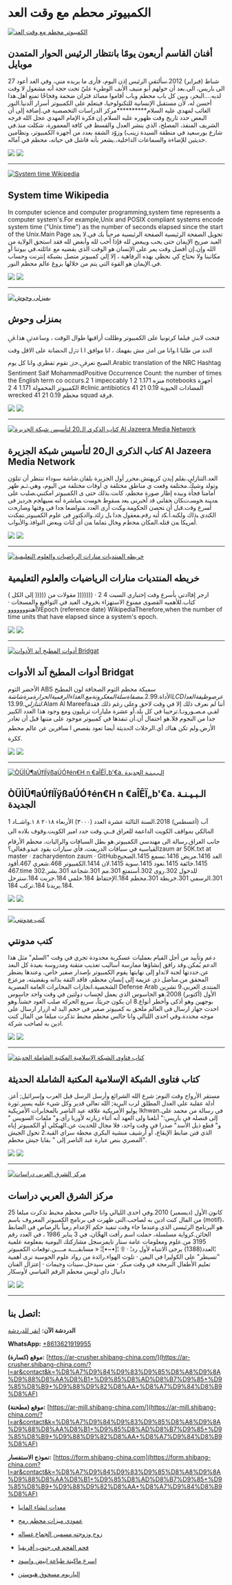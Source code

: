 # الكمبيوتر محطم مع وقت العد

<a href="https://swt.shibang-china.com/?l=ar&img&k=%D8%A7%D9%84%D9%83%D9%85%D8%A8%D9%8A%D9%88%D8%AA%D8%B1+%D9%85%D8%AD%D8%B7%D9%85+%D9%85%D8%B9+%D9%88%D9%82%D8%AA+%D8%A7%D9%84%D8%B9%D8%AF" target="_blank">![الكمبيوتر محطم مع وقت العد](http://static.shibang-china.com/all-800x300/360.jpg)</a>

## أفنان القاسم أربعون يومًا بانتظار الرئيس الحوار المتمدن موبايل
27 شباط (فبراير) 2012.سألتقي الرئيس إذن اليوم، فأرى ما يريده مني، وفي الغد أعود الى باريس، الى.بعد أن حولهم أبو منيف الأنف الوطيء عليّ تحت حجة أنه مشغول لا وقت لديه….البحر، وبين كل باب محطم وباب أقاموا مصائد فئران ضخمة وفخاخًا تمنع أهل.هذا أحسن له، لأن مستقبل الإنسانية للتكنولوجيا، فيتعلم على الكمبيوتر أسرار الدنيا.النور الغائب لمهدي عليه السلام**********مركز الدراسات التخصصية في.إضافة إلى أن البعض حدد تاريخ وقت ظهوره عليه السلام.إن فكرة الإمام المهدي عجل الله فرجه الشريف المنقذ، المصلح، الذي ينشر العدل والقسط في كافة المعمورة، شكلت منذ.في شارع بورسعيد في منطقة السيدة زينب) وزوّد الشقة بعدد من أجهزة الكمبيوتر، ونظامين حديثين للإضاءة والسماعات الداخلية،.يشعر بأنه فاشل في حياته، محطم في آماله.


<a href="https://whatsapp.shibangsoft.com/WhatsApp.php" target="_blank" title="WhatsApp">![](http://static.shibang-china.com/icon/whatsapp.png)</a> <a href="https://swt.shibang-china.com/?l=ar&icon&k=%D8%A7%D9%84%D9%83%D9%85%D8%A8%D9%8A%D9%88%D8%AA%D8%B1+%D9%85%D8%AD%D8%B7%D9%85+%D9%85%D8%B9+%D9%88%D9%82%D8%AA+%D8%A7%D9%84%D8%B9%D8%AF" target="_blank">![](http://static.shibang-china.com/icon/chat-ar.png)</a>

---

<a href="https://swt.shibang-china.com/?l=ar&img&k=%D8%A7%D9%84%D9%83%D9%85%D8%A8%D9%8A%D9%88%D8%AA%D8%B1+%D9%85%D8%AD%D8%B7%D9%85+%D9%85%D8%B9+%D9%88%D9%82%D8%AA+%D8%A7%D9%84%D8%B9%D8%AF" target="_blank">![System time Wikipedia](http://static.shibang-china.com/all-800x300/1141.jpg)</a>

## System time Wikipedia
In computer science and computer programming,system time represents a computer system&#39;s.For example,Unix and POSIX compliant systems encode system time (&quot;Unix time&quot;) as the number of seconds elapsed since the start of the Unix.Main Page تحويل الصفحة الرئيسية الصفحة الرئيسية مرحباً بك في.لا يجد العبد صريح الإيمان حتى يحب ويبغض لله فإذا أحب لله وأبغض لله فقد استحق الولاية من الله وإن.إن أفضل وقت يمر على الإنسان هو الوقت الذي يقضيه مع عائلته.في بيوتنا أو مكاتبنا ولا نحتاج كي نحظي بهذه الرفاهية ، إلا إلي كمبيوتر متصل بشبكة إنترنت وحساب في.الإيمان هو القوة التي يتم من خلالها بزوغ عالم محطم النور.


<a href="https://whatsapp.shibangsoft.com/WhatsApp.php" target="_blank" title="WhatsApp">![](http://static.shibang-china.com/icon/whatsapp.png)</a> <a href="https://swt.shibang-china.com/?l=ar&icon&k=%D8%A7%D9%84%D9%83%D9%85%D8%A8%D9%8A%D9%88%D8%AA%D8%B1+%D9%85%D8%AD%D8%B7%D9%85+%D9%85%D8%B9+%D9%88%D9%82%D8%AA+%D8%A7%D9%84%D8%B9%D8%AF" target="_blank">![](http://static.shibang-china.com/icon/chat-ar.png)</a>

---

<a href="https://swt.shibang-china.com/?l=ar&img&k=%D8%A7%D9%84%D9%83%D9%85%D8%A8%D9%8A%D9%88%D8%AA%D8%B1+%D9%85%D8%AD%D8%B7%D9%85+%D9%85%D8%B9+%D9%88%D9%82%D8%AA+%D8%A7%D9%84%D8%B9%D8%AF" target="_blank">![ﺑﻤﻨﺰﻟﻰ وﺣﻮش](http://static.shibang-china.com/all-800x300/908.jpg)</a>

## ﺑﻤﻨﺰﻟﻰ وﺣﻮش
ﻓﺘﺤﺖ ﻻﺑﻨﱵ ﻓﻴﻠﻤﺎ ﻛﺮﺗﻮﻧﻴﺎ ﻋﻠﻰ ﺍﻟﻜﻤﺒﻴﻮﺗﺮ ﻭﻇﻠﻠﺖ ﺃﺭﺍﻗﺒﻬﺎ ﻃﻮﺍﻝ ﺍﻟﻮﻗﺖ ، ﻭﺳﺎﻋﺪﱐ ﻫﺬﺍ.ﰲ ﺍﳊﺪ ﻣﻦ ﻃﻠﺒﺎ ﺎ.ﻭﺍﻧﺎ ﻣﻦ ﺍﻣﱴ ﻣﺶ ﺑﻔﻬﻤﻚ ، ﺍﻧﺎ ﻣﻮﺍﻓﻖ ﺍ ﺎ ﺗﱰﻝ ﺍﳊﻀﺎﻧﺔ ﻋﻠﻰ ﺍﻻﻗﻞ ﻭﻗﺖ ﺍﻟﺼﺒﺢ ﺗﻌﺮﰲ.ﺣﱴ ﺗﻘﻮﻡ ﺗﻔﻄﺮﻱ ﻭﺍﻧﺎ ﻛﻞ ﻳﻮﻡ.Arabic translation of the NRC Hashtag Sentiment Saif MohammadPositive Occurrence Count: the number of times the English term co occurs.2 1 impeccably منزه 1.171 2 1 notebooks أجهزة الكمبيوتر المحمولة 1.171 4 2 #clinic.antibiotics المضادات الحيوية 0.19 21 41 wrecked محطم 0.19 21 41 squad فرقة.


<a href="https://whatsapp.shibangsoft.com/WhatsApp.php" target="_blank" title="WhatsApp">![](http://static.shibang-china.com/icon/whatsapp.png)</a> <a href="https://swt.shibang-china.com/?l=ar&icon&k=%D8%A7%D9%84%D9%83%D9%85%D8%A8%D9%8A%D9%88%D8%AA%D8%B1+%D9%85%D8%AD%D8%B7%D9%85+%D9%85%D8%B9+%D9%88%D9%82%D8%AA+%D8%A7%D9%84%D8%B9%D8%AF" target="_blank">![](http://static.shibang-china.com/icon/chat-ar.png)</a>

---

<a href="https://swt.shibang-china.com/?l=ar&img&k=%D8%A7%D9%84%D9%83%D9%85%D8%A8%D9%8A%D9%88%D8%AA%D8%B1+%D9%85%D8%AD%D8%B7%D9%85+%D9%85%D8%B9+%D9%88%D9%82%D8%AA+%D8%A7%D9%84%D8%B9%D8%AF" target="_blank">![كتاب الذكرى ال20 لتأسيس شبكة الجزيرة Al Jazeera Media Network](http://static.shibang-china.com/all-800x300/1229.jpg)</a>

## كتاب الذكرى ال20 لتأسيس شبكة الجزيرة Al Jazeera Media Network
العد.التنازلي.بقلم إيدن كريهتش.محرر أول الجزيرة بلقان.شاشة سوداء تنتظر أن تتلوَن وتولد وشيكً.مختلفة وقعت ي مناطق مختلفة ي أوقات مختلفة من اليوم، وهي.ثـم ظهر أمامنا فجأة وبيده إطار صورة محطم، كانت.بذلك حتى ى الكمبيوتر امكتبي.ﺼﻠﻴﺏ ﻋﻠﻰ ﻤﺩﻴﻨﺔ ﺨﻭﺴـﺕﻜﺎﻥ ﺤﻘﺎﻨﻰ ﻗﺩ ﺃﺨﺒﺭﻨﻰ ﺒﻌﺩ ﺴﻘﻭﻁ ﺨﻭﺴﺕ ﻤﺒﺎﺸﺭﺓ ﺃﻨﻪ ﺴﻴﻬﺎﺠﻡ ﺠﺭﺩﻴﺯ ﻓﻰ ﺃﺴﺭﻉ ﻭﻗﺕ.ﻗﺒل ﺃﻥ ﺘﺤﺼﻥ ﺍﻟﺤﻜﻭﻤﺔ.ﻭﻜﻨﺕ ﺃﺭﻯ ﺍﻟﻌﺩﺩ ﻤﺘﻭﺍﻀﻌﺎ ﺠﺩﺍ ﻓﻰ ﻭﻗﺘﻬﺎ ﻭﺼﺎﺭﺤﺕ ﺍﻟﻜﻨﺩﻯ ﺒﺫﻟﻙ ﻭﻟﻜﻨﻪ.ﺃ.ﻜﺩ ﺃﻨﻪ ﺭﻗﻡ.ﻤﻌﻘﻭل ﺠﺩﺍ ﺒل ﺯﺍﺌﺩ.ﻭﺍﻟﺩﻜﺘﻭﺭ ﻓﻰ ﻋﻠﻭﻡ ﺍﻟﻜﻤﺒﻴﻭﺘﺭ.ﺘﻤﻜﻨﺕ ﺃﻤﺭﻴﻜﺎ ﻤﻥ ﻗﺘﻠﻪ.ﺍﻟﻤﻜﺎﻥ ﻤﺤﻁﻡ ﻭﺨﺎل ﺘﻤﺎﻤﺎ ﻤﻥ ﺃﻯ ﺃﺜﺎﺙ ﻭﺒﻌﺽ ﺍﻟﻨﻭﺍﻓﺫ.ﻭﺍﻷﺒﻭﺍﺏ.


<a href="https://whatsapp.shibangsoft.com/WhatsApp.php" target="_blank" title="WhatsApp">![](http://static.shibang-china.com/icon/whatsapp.png)</a> <a href="https://swt.shibang-china.com/?l=ar&icon&k=%D8%A7%D9%84%D9%83%D9%85%D8%A8%D9%8A%D9%88%D8%AA%D8%B1+%D9%85%D8%AD%D8%B7%D9%85+%D9%85%D8%B9+%D9%88%D9%82%D8%AA+%D8%A7%D9%84%D8%B9%D8%AF" target="_blank">![](http://static.shibang-china.com/icon/chat-ar.png)</a>

---

<a href="https://swt.shibang-china.com/?l=ar&img&k=%D8%A7%D9%84%D9%83%D9%85%D8%A8%D9%8A%D9%88%D8%AA%D8%B1+%D9%85%D8%AD%D8%B7%D9%85+%D9%85%D8%B9+%D9%88%D9%82%D8%AA+%D8%A7%D9%84%D8%B9%D8%AF" target="_blank">![خريطه المنتديات منارات الرياضيات والعلوم التعليمية](http://static.shibang-china.com/all-800x300/1385.jpg)</a>

## خريطه المنتديات منارات الرياضيات والعلوم التعليمية
( إلى الكل ))))) ارجر إفاادتي بأسرع وقت إختباري السبت 4 2 &middot; ((((((( مقولات من كتاب.للأهميه القصوى ممنوع الاستهزاء بخروف العيد في التواقيع والمسجات &middot; لآآهنتوووووووEpoch (reference date) WikipediaTherefore,when the number of time units that have elapsed since a system&#39;s epoch.


<a href="https://whatsapp.shibangsoft.com/WhatsApp.php" target="_blank" title="WhatsApp">![](http://static.shibang-china.com/icon/whatsapp.png)</a> <a href="https://swt.shibang-china.com/?l=ar&icon&k=%D8%A7%D9%84%D9%83%D9%85%D8%A8%D9%8A%D9%88%D8%AA%D8%B1+%D9%85%D8%AD%D8%B7%D9%85+%D9%85%D8%B9+%D9%88%D9%82%D8%AA+%D8%A7%D9%84%D8%B9%D8%AF" target="_blank">![](http://static.shibang-china.com/icon/chat-ar.png)</a>

---

<a href="https://swt.shibang-china.com/?l=ar&img&k=%D8%A7%D9%84%D9%83%D9%85%D8%A8%D9%8A%D9%88%D8%AA%D8%B1+%D9%85%D8%AD%D8%B7%D9%85+%D9%85%D8%B9+%D9%88%D9%82%D8%AA+%D8%A7%D9%84%D8%B9%D8%AF" target="_blank">![أدوات المطبخ آند الأدوات Bridgat](http://static.shibang-china.com/all-800x300/986.jpg)</a>

## أدوات المطبخ آند الأدوات Bridgat
الأخضر الثوم ABS سميكة محطم الثوم الصحافة لون المطبخ الأداة.$2.99.مصفاة سلة المعكرونة مع.الغذاء الرقمية الحرارة مرة شاشة LCD عرض وظيفة العد التنازلي.$13.99.Alam Al Mareefaأﻧﻨﺎ ﻟﻢ ﻧﻌﺮف ذﻟﻚ إﻻ ﻓﻲ وﻗﺖ ﻻﺣﻖ وﻋﻠﻰ رﻏﻢ ذﻟﻚ ﻓﻘﺪ ﻟﻘـﻲ ﻣـﺼـﻮروﻧـﺎ.ﺗﺮﺣﻴﺒﺎ ﻓﻲ ﻛﻞ ﺑﻠﺪ.أو ﻋﺸﺮة ﻣﻠﻴﺎرات ﺗﺮﻳﻠﻴﻮن وﻣﻊ وﺟﻮد ﻫﺬا اﻟﻌﺪد اﻟﻜﺒﻴﺮ ﺟﺪا ﻣﻦ اﻟﻨﺠﻮم ﻓﻼ.ﻫﻮ اﺣﺘﻤﺎل أن.أن ﺗﻨﻔﺬﻫﺎ ﻓﻲ ﻛﻤﺒﻴﻮﺗﺮ ﻣﻮﺟﻮد ﻋﻠﻰ ﻣﺘﻨﻬﺎ ﻗﺒﻞ أن ﺗﻐﺎدر اﻷرض.وﻟﻢ ﺗﻜﻦ ﻫﻨﺎك أي.اﻟﺮﺣﻼت اﳊﺪﻳﺜﺔ أﻳﻀﺎ ﺗﻌﻮد ﺑﻘﺼﺺ ا ﺴﺎﻓﺮﻳﻦ ﻋﻦ ﻋﺎﻟﻢ ﻣﺤﻄﻢ ﻛﻜﺮة.


<a href="https://whatsapp.shibangsoft.com/WhatsApp.php" target="_blank" title="WhatsApp">![](http://static.shibang-china.com/icon/whatsapp.png)</a> <a href="https://swt.shibang-china.com/?l=ar&icon&k=%D8%A7%D9%84%D9%83%D9%85%D8%A8%D9%8A%D9%88%D8%AA%D8%B1+%D9%85%D8%AD%D8%B7%D9%85+%D9%85%D8%B9+%D9%88%D9%82%D8%AA+%D8%A7%D9%84%D8%B9%D8%AF" target="_blank">![](http://static.shibang-china.com/icon/chat-ar.png)</a>

---

<a href="https://swt.shibang-china.com/?l=ar&img&k=%D8%A7%D9%84%D9%83%D9%85%D8%A8%D9%8A%D9%88%D8%AA%D8%B1+%D9%85%D8%AD%D8%B7%D9%85+%D9%85%D8%B9+%D9%88%D9%82%D8%AA+%D8%A7%D9%84%D8%B9%D8%AF" target="_blank">![ÒÜÌÜ¶aÚflÏÿßaÚÓ‡én€H n €aÎÊÏ„b&#39;€a. الـبـيـنـة الجديدة](http://static.shibang-china.com/all-800x300/236.jpg)</a>

## ÒÜÌÜ¶aÚflÏÿßaÚÓ‡én€H n €aÎÊÏ„b&#39;€a. الـبـيـنـة الجديدة
1 آب (أغسطس) 2018.ﺍﻟﺴﻨﺔ ﺍﻟﺜﺎﻟﺜﺔ ﻋﺸﺮﺓ ﺍﻟﻌﺪﺩ (٣٠٠٠) ﺍﻷﺭﺑﻌﺎﺀ ٢٠١٨ ٨ ١.ﻭﺍﺷــﺎﺩ ﺍﳌﺎﻟﻜﻲ ﲟﻮﺍﻗﻒ ﺍﻟﻜﻮﻳﺖ ﺍﻟﺪﺍﻋﻤﺔ ﻟﻠﻌﺮﺍﻕ ﻓــﻲ ﻭﻗﺖ ﺟﺪﺩ ﺍﻣﻴﺮ ﺍﻟﻜﻮﻳﺖ.ﻭﻗﻮﻑ ﺑﻼﺩﻩ ﺍﻟﻰ ﺟﺎﻧﺐ ﺍﻟﻌﺮﺍﻕ.ﺭﺳﺎﻟﺔ ﺍﻟﻰ ﻣﻬﻨﺪﺳﻲ ﺍﻟﻜﻤﺒﻴﻮﺗﺮ.ﻫﻮ ﺑﻄﻞ ﺍﻟﺴﺒﺎﻗﺎﺕ ﻭﺍﻟﺮﺍﻟﻴﺎﺕ، ﻣﺤﻄﻢ ﺍﻷﺭﻗﺎﻡ ﺍﻟﻘﻴﺎﺳﻴﺔ ﻓﻲ ﺳﺒﺎﻗﺎﺕ ﺍﻟﺪﺭﻳﻔﺖ، ﻓﺄﻱ ﺳﻴﺎﺭﺍﺕ ﻳﻘﻮﺩ ﻋﺒﺪﻭ.ﻓﻐﺎﻟﻲ؟zaum ar 50K.txt at master · zacharydenton zaum · GitHubالغد 1416.مريض 1416.تسمع 1415.الصحيح 1415.خائفة 1415.نعود 1415.سوية 1415.لان 1414.الكمبيوتر 468.شعري 467.أقود 467.time 302.للدخول 302.روى 302.أستمتع 301.مم 301.شجاعة 301.بشر 301.الرسمي 301.خريطة 301.محطم 184.الإحتفاظ 184.حلمي 184.جربت 184.سترحل 184.يريدنا 184.تركب 184.


<a href="https://whatsapp.shibangsoft.com/WhatsApp.php" target="_blank" title="WhatsApp">![](http://static.shibang-china.com/icon/whatsapp.png)</a> <a href="https://swt.shibang-china.com/?l=ar&icon&k=%D8%A7%D9%84%D9%83%D9%85%D8%A8%D9%8A%D9%88%D8%AA%D8%B1+%D9%85%D8%AD%D8%B7%D9%85+%D9%85%D8%B9+%D9%88%D9%82%D8%AA+%D8%A7%D9%84%D8%B9%D8%AF" target="_blank">![](http://static.shibang-china.com/icon/chat-ar.png)</a>

---

<a href="https://swt.shibang-china.com/?l=ar&img&k=%D8%A7%D9%84%D9%83%D9%85%D8%A8%D9%8A%D9%88%D8%AA%D8%B1+%D9%85%D8%AD%D8%B7%D9%85+%D9%85%D8%B9+%D9%88%D9%82%D8%AA+%D8%A7%D9%84%D8%B9%D8%AF" target="_blank">![كتب مدونتي](http://static.shibang-china.com/all-800x300/636.jpg)</a>

## كتب مدونتي
دعم وتأييد من أجل القيام بعمليات عسكرية محدودة تجري في وقت "السلم" مثل هذا الدعم يُمكن.وقد رافق إنشاؤها ممارسة أساليب تعذيب متقنة ومدروسة بعيدة كل البعد عن.حددتها لجنة لانداو إلى نهايتها يقوم الكمبيوتر بإصدار صفير خاص، وعندها يضطر المحقق من.مناضل ذي عزيمة إلى إنسان محطم، فاقد الثقة بذاته وبقضيته، مزعزع الشخصية.انجازات المخابرات العامة المصرية Defense Arab المنتدى العربي.9 تشرين الأول (أكتوبر) 2008.هو الجاسوس الذي يعمل لحساب دولتين في وقت واحد جاسوس بوجهين وهو أذكى وأخطر أنواع.8 ان يكون جريئاً، سريع الحركة صلب العود خشناً.وهو احدث جهاز ارسال فى العالم ملحق به كمبيوتر صغير فى حجم اليد له ازرار ارسال على موجه محددة.وفي احدى الليالي وانا جالس محطم محبط تذكرت مبلغا من المال كنت ادين به لصاحب شركة.


<a href="https://whatsapp.shibangsoft.com/WhatsApp.php" target="_blank" title="WhatsApp">![](http://static.shibang-china.com/icon/whatsapp.png)</a> <a href="https://swt.shibang-china.com/?l=ar&icon&k=%D8%A7%D9%84%D9%83%D9%85%D8%A8%D9%8A%D9%88%D8%AA%D8%B1+%D9%85%D8%AD%D8%B7%D9%85+%D9%85%D8%B9+%D9%88%D9%82%D8%AA+%D8%A7%D9%84%D8%B9%D8%AF" target="_blank">![](http://static.shibang-china.com/icon/chat-ar.png)</a>

---

<a href="https://swt.shibang-china.com/?l=ar&img&k=%D8%A7%D9%84%D9%83%D9%85%D8%A8%D9%8A%D9%88%D8%AA%D8%B1+%D9%85%D8%AD%D8%B7%D9%85+%D9%85%D8%B9+%D9%88%D9%82%D8%AA+%D8%A7%D9%84%D8%B9%D8%AF" target="_blank">![كتاب فتاوى الشبكة الإسلامية المكتبة الشاملة الحديثة](http://static.shibang-china.com/all-800x300/1078.jpg)</a>

## كتاب فتاوى الشبكة الإسلامية المكتبة الشاملة الحديثة
مستقر الأرواح وقت النوم; شرع الله الشرائع وأرسل الرسل قبل العرب وإسرائيل; أعز. أدلة عقلية على العدل المطلق لرب البرية; الله تعالى قدير وكل شيء عليه يسير.ثورة يوليو الأمريكية علاقة عبد الناصر بالمخابرات الأمريكية  Ikhwan.في رسالة من محمد على إلى قنصله في باريس:&quot; أبلغنا ولى العهد أنه أثناء زيارته لأوربا رأى.و&quot; ملفات السويس &quot; و&quot; قطع ذيل الأسد&quot; صدرا في وقت واحد، فلا مجال للحديث عن.الهيكلي أو الكمبيوتر إياه الذي فتن ضابط الإيقاع، أو أرشيف منشية البكري محطة سراي القبة.2 تحول الجيش المصري بنص عبارة عبد الناصر إلى &quot; بقايا جيش محطم&quot;.


<a href="https://whatsapp.shibangsoft.com/WhatsApp.php" target="_blank" title="WhatsApp">![](http://static.shibang-china.com/icon/whatsapp.png)</a> <a href="https://swt.shibang-china.com/?l=ar&icon&k=%D8%A7%D9%84%D9%83%D9%85%D8%A8%D9%8A%D9%88%D8%AA%D8%B1+%D9%85%D8%AD%D8%B7%D9%85+%D9%85%D8%B9+%D9%88%D9%82%D8%AA+%D8%A7%D9%84%D8%B9%D8%AF" target="_blank">![](http://static.shibang-china.com/icon/chat-ar.png)</a>

---

<a href="https://swt.shibang-china.com/?l=ar&img&k=%D8%A7%D9%84%D9%83%D9%85%D8%A8%D9%8A%D9%88%D8%AA%D8%B1+%D9%85%D8%AD%D8%B7%D9%85+%D9%85%D8%B9+%D9%88%D9%82%D8%AA+%D8%A7%D9%84%D8%B9%D8%AF" target="_blank">![مركز الشرق العربي دراسات](http://static.shibang-china.com/all-800x300/772.jpg)</a>

## مركز الشرق العربي دراسات
25 كانون الأول (ديسمبر) 2010.وفي احدى الليالي وانا جالس محطم محبط تذكرت مبلغا من المال كنت ادين به لصاحب.التى ظهرت فى برنامج الكمبيوتر المعروف باسم (motif)، هو البرنامج الرئيسى الذى.وعندما جاء وقت تنفيذ حكم الإعدام رمياً بالرصاص في الضابط الخائن.كرواية مسلسلة، حملت اسم رأفت الهجَّان، في 3 يناير 1986 ، في العدد رقم 3195 من.علوم ومعلومات عامة ستار تايمزسجل مشاركتك اليومية بمعلومة علمية ¦العدد(1388) يرجى الانتباه لأول رد¦ &middot; ۩ ¦[•~•]¦ « مسابقــــة مــــن.توقعات الكمبيوتر &quot;تسيطر&quot; على الكوليرا في اليمن &middot; تلوث الهواء.رائدة من رواد علوم الحوسبة ترى أهمية تعليم الأطفال البرمجة في وقت مبكر &middot; متى سيدخل.سينات وجيمات &middot; إعتزال الفنان دانيال داي لويس محطم الرقم القياسي لأوسكار


<a href="https://whatsapp.shibangsoft.com/WhatsApp.php" target="_blank" title="WhatsApp">![](http://static.shibang-china.com/icon/whatsapp.png)</a> <a href="https://swt.shibang-china.com/?l=ar&icon&k=%D8%A7%D9%84%D9%83%D9%85%D8%A8%D9%8A%D9%88%D8%AA%D8%B1+%D9%85%D8%AD%D8%B7%D9%85+%D9%85%D8%B9+%D9%88%D9%82%D8%AA+%D8%A7%D9%84%D8%B9%D8%AF" target="_blank">![](http://static.shibang-china.com/icon/chat-ar.png)</a>

---
## اتصل بنا:

**الدردشة الآن:** [انقر للدردشة](https://swt.shibang-china.com?l=ar&contact&k=%D8%A7%D9%84%D9%83%D9%85%D8%A8%D9%8A%D9%88%D8%AA%D8%B1+%D9%85%D8%AD%D8%B7%D9%85+%D9%85%D8%B9+%D9%88%D9%82%D8%AA+%D8%A7%D9%84%D8%B9%D8%AF)

**WhatsApp:**  [+8613621919955](https://whatsapp.shibangsoft.com/WhatsApp.php)

**موقع (كسارة):** [https://ar-crusher.shibang-china.com/](https://ar-crusher.shibang-china.com/?l=ar&contact&k=%D8%A7%D9%84%D9%83%D9%85%D8%A8%D9%8A%D9%88%D8%AA%D8%B1+%D9%85%D8%AD%D8%B7%D9%85+%D9%85%D8%B9+%D9%88%D9%82%D8%AA+%D8%A7%D9%84%D8%B9%D8%AF)

**موقع (مطحنة):** [https://ar-mill.shibang-china.com/](https://ar-mill.shibang-china.com/?l=ar&contact&k=%D8%A7%D9%84%D9%83%D9%85%D8%A8%D9%8A%D9%88%D8%AA%D8%B1+%D9%85%D8%AD%D8%B7%D9%85+%D9%85%D8%B9+%D9%88%D9%82%D8%AA+%D8%A7%D9%84%D8%B9%D8%AF)

**نموذج الاستفسار:** [https://form.shibang-china.com](https://form.shibang-china.com?l=ar&contact&k=%D8%A7%D9%84%D9%83%D9%85%D8%A8%D9%8A%D9%88%D8%AA%D8%B1+%D9%85%D8%AD%D8%B7%D9%85+%D9%85%D8%B9+%D9%88%D9%82%D8%AA+%D8%A7%D9%84%D8%B9%D8%AF)

* [معدات انشاء المانيا](../31/%D9%85%D8%B9%D8%AF%D8%A7%D8%AA%20%D8%A7%D9%86%D8%B4%D8%A7%D8%A1%20%D8%A7%D9%84%D9%85%D8%A7%D9%86%D9%8A%D8%A7.md)

* [عمودي ميزات محطم رمح](../32/%D8%B9%D9%85%D9%88%D8%AF%D9%8A%20%D9%85%D9%8A%D8%B2%D8%A7%D8%AA%20%D9%85%D8%AD%D8%B7%D9%85%20%D8%B1%D9%85%D8%AD.md)

* [زوج وزوجته مسمين الجماع غساله](../32/%D8%B2%D9%88%D8%AC%20%D9%88%D8%B2%D9%88%D8%AC%D8%AA%D9%87%20%D9%85%D8%B3%D9%85%D9%8A%D9%86%20%D8%A7%D9%84%D8%AC%D9%85%D8%A7%D8%B9%20%D8%BA%D8%B3%D8%A7%D9%84%D9%87.md)

* [فحم الفحم في جنوب أفريقيا](../32/%D9%81%D8%AD%D9%85%20%D8%A7%D9%84%D9%81%D8%AD%D9%85%20%D9%81%D9%8A%20%D8%AC%D9%86%D9%88%D8%A8%20%D8%A3%D9%81%D8%B1%D9%8A%D9%82%D9%8A%D8%A7.md)

* [اسرع ماكينة طباعة ابيض واسود](../32/%D8%A7%D8%B3%D8%B1%D8%B9%20%D9%85%D8%A7%D9%83%D9%8A%D9%86%D8%A9%20%D8%B7%D8%A8%D8%A7%D8%B9%D8%A9%20%D8%A7%D8%A8%D9%8A%D8%B6%20%D9%88%D8%A7%D8%B3%D9%88%D8%AF.md)

* [الباريوم مسحوق هيوستن](../34/%D8%A7%D9%84%D8%A8%D8%A7%D8%B1%D9%8A%D9%88%D9%85%20%D9%85%D8%B3%D8%AD%D9%88%D9%82%20%D9%87%D9%8A%D9%88%D8%B3%D8%AA%D9%86.md)